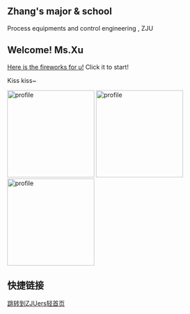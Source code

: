 ## Zhang's major & school

 Process equipments and control engineering , ZJU

## Welcome! Ms.Xu 

[Here is the fireworks for u!](https://fireworks.nianbroken.top) Click it to start!

Kiss kiss~

<img width="200" alt="profile" src="https://github.com/332753095/x/blob/master/IMG_20230611_153101(1).jpg?raw=true">
<img width="200" alt="profile" src="https://github.com/332753095/x/blob/master/IMG_20230615_200602(1).jpg?raw=true">
<img width="200" alt="profile" src="https://github.com/332753095/x/blob/master/IMG_20230623_180819(1).jpg?raw=true">


## 快捷链接
[跳转到ZJUers轻首页](https://zjuers.com/)
